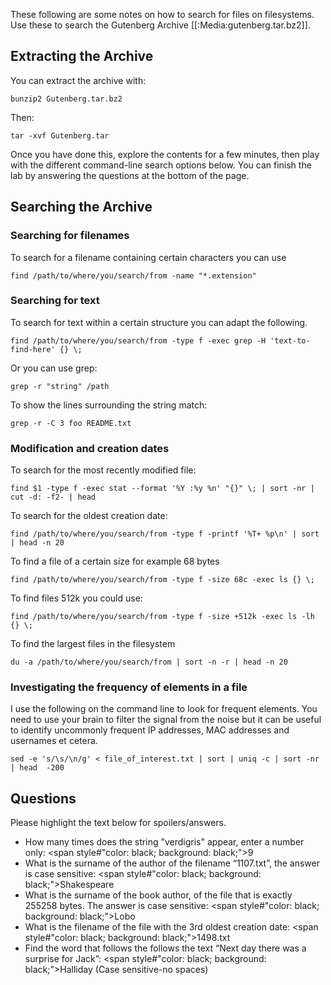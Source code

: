 
These following are some notes on how to search for files on filesystems. Use these to search the Gutenberg Archive [[:Media:gutenberg.tar.bz2]].

## Extracting the Archive ## 

You can extract the archive with:

	bunzip2 Gutenberg.tar.bz2

Then:

	tar -xvf Gutenberg.tar

Once you have done this, explore the contents for a few minutes, then play with the different command-line search options below. You can finish the lab by answering the questions at the bottom of the page.

## Searching the Archive ##

### Searching for filenames ###

To search for a filename containing certain characters you can use

	find /path/to/where/you/search/from -name "*.extension"

### Searching for text ###

To search for text within a certain structure you can adapt the following. 

	find /path/to/where/you/search/from -type f -exec grep -H 'text-to-find-here' {} \;

Or you can use grep:

	grep -r "string" /path

To show the lines surrounding the string match:

	grep -r -C 3 foo README.txt

### Modification and creation dates ###

To search for the most recently modified file:

	find $1 -type f -exec stat --format '%Y :%y %n' "{}" \; | sort -nr | cut -d: -f2- | head

To search for the oldest creation date:

	find /path/to/where/you/search/from -type f -printf '%T+ %p\n' | sort | head -n 20

To find a file of a certain size for example 68 bytes

	find /path/to/where/you/search/from -type f -size 68c -exec ls {} \;

To find files 512k you could use:

	find /path/to/where/you/search/from -type f -size +512k -exec ls -lh {} \;

To find the largest files in the filesystem

	du -a /path/to/where/you/search/from | sort -n -r | head -n 20

### Investigating the frequency of elements in a file ###

I use the following on the command line to look for frequent elements. You need to use your brain to filter the signal from the noise but it can be useful to identify uncommonly frequent IP addresses, MAC addresses and usernames et cetera.

	sed -e 's/\s/\n/g' < file_of_interest.txt | sort | uniq -c | sort -nr | head  -200

## Questions ##

Please highlight the text below for spoilers/answers. 

* How many times does the string "verdigris" appear, enter a number only: <span style#"color: black; background: black;">9</span>
* What is the surname of the author of the filename “1107.txt”, the answer is case sensitive: <span style#"color: black; background: black;">Shakespeare</span>
* What is the surname of the book author, of the file that is exactly 255258 bytes. The answer is case sensitive: <span style#"color: black; background: black;">Lobo</span>
* What is the filename of the file with the 3rd oldest creation date: <span style#"color: black; background: black;">1498.txt</span>
* Find the word that follows the follows the text “Next day there was a surprise for Jack”: <span style#"color: black; background: black;">Halliday</span> (Case sensitive-no spaces)

